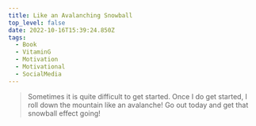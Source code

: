 ```yaml
---
title: Like an Avalanching Snowball
top_level: false
date: 2022-10-16T15:39:24.850Z
tags:
  - Book
  - VitaminG
  - Motivation
  - Motivational
  - SocialMedia
---
```

> Sometimes it is quite difficult to get started. Once I do get started, I roll down the mountain like an avalanche! Go out today and get that snowball effect going!